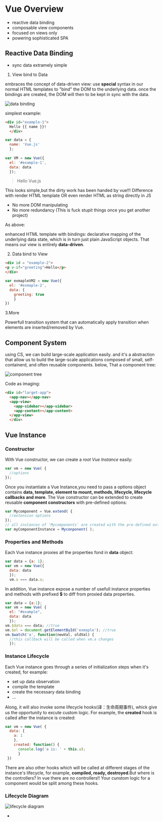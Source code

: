 # Vue Overview
- reactive data binding
- composable view components
-  focused on views only
- powering sophisticated SPA

## Reactive Data Binding

- sync data extramely simple

1. View bind to Data

embraces the concept of data-driven view: use **special** syntax in our normal HTML templates to "bind" the DOM to the underlying data. once the bindings are created, the DOM will then to be kept in sync with the data.

![data binding](https://vuejs.org/images/mvvm.png)

simplest example:
```html
<div id="example-1">
  Hello {{ name }}!
  </div>
```

```js
var data = {
  name: 'Vue.js'
  };
  
var VM = new Vue({
  el: '#example-1',
  data: data
  });
  ```
 > Hello Vue.js 

This looks simple,but the dirty work has been handed by vue!!!
Difference with render HTML template OR even render HTML as string directly in JS

- No more DOM manipulating
- No more redundancy (This is fuck stupit things once you get another project)

As above:

 enhanced HTML template with bindings: declarative mapping of the underlying data state, which is in turn just plain JavaScript objects. That means our view is entirely **data-driven**.
 
2. Data bind to View 

```html
<div id = "example-2">
<p v-if="greeting">Hello</p>
</div>
```

```js
var exmapleVM2 = new Vue({
  el: '#exmaple-2',
  data: {
    greeting: true
    }
})
```

3.More

Powerfull transition system that can automatically apply transition when elements are inserted/removed by Vue.

## Component System

using CS, we can build large-scale application easily. and it's a abstraction that allow us to build the large-scale applications composed of small, self-containerd, and often reusable components. below, That a component tree:

![component tree](https://vuejs.org/images/components.png)

Code  as imaging:

```html
<div id="larget-app">
  <app-nav></app-nav>
  <app-view>
    <app-sidebar></app-sidebar>
    <app-content></app-content>
  </app-view>
  </div>
```
## Vue Instance

### Constructor

With Vue constructor, we can create a *root Vue Instance* easily:

```js
var vm = new Vue( {
  //options
});
```
Once you instantiate a Vue Instance,you need to pass a options object contains **data, template, element to mount, methods, lifecycle, lifecycle callbacks and more**. The Vue constructor can be extended to create reusable **component constructors** with pre-defined options:

```js
var Mycomponent = Vue.extend( {
  //extension options
});
// all instances of 'Mycomponents' are created with the pre-defined extension options
var myComponentInstance = Myconponent( );
```

### Properties and Methods

Each Vue instance proxies all the properties fond in **data** object:

```js
var data = {a: 1};
var vm = new Vue({
  data: data
  });
  vm.a === data.a;
```
In addition, Vue instance expose a number of usefull instance properties and methods with prefixed **$** to diff from proxied data properties.

```js
var data = {a:1};
var vm = new Vue( {
  el: "#example",
  data: data
  });
vm.$data === data; //true
vm.$el = document.getElementById('exmaple'); //true
vm.$watch('a', function(newVal, oldVal) {
  //this callback will be called when vm.a changes
  });
  ```
### Instance Lifecycle

Each Vue instance goes through a series of initialization steps when it's created, for example:
- set up data observation
- compile the template
- create the necessary data binding
- ...

Along, it will also invoke some lifecycle hooks(译：生命周期事件), whick give us the opportunity to excute custom logic. For example, the **created** hook is called after the instance is created:

```js
var vm = new Vue( {
  data: {
    a: 1
    },
    created: function() {
      console.log('a is: ' + this.a);
      }
 })
 ```
There are also other hooks which will be called at different stages of the instance's lifecycle, for example, **compiled, ready, destroyed**.But where is the controllers? In vue there are no controllers!! Your cunstom logic for a component would be split among these hooks.

### Lifecycle Diagram

![lifecycle diagram](https://vuejs.org/images/lifecycle.png)




  

  



 
 
- 